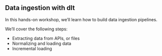 ## Data ingestion with dlt 
​In this hands-on workshop, we’ll learn how to build data ingestion pipelines. 

We’ll cover the following steps:

* ​Extracting data from APIs, or files
* Normalizing and loading data
* Incremental loading